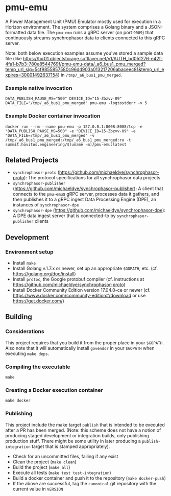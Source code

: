 # pmu-emu

A Power Management Unit (PMU) Emulator mostly used for execution in a Horizon environment. The system comprises a Golang binary and a JSON-formatted data file. The `pmu-emu` runs a gRPC server (on port `9009`) that continuously streams synchrophasor data to clients connected to this gRPC server.

Note: both below execution examples assume you've stored a sample data file (like https://tor01.objectstorage.softlayer.net/v1/AUTH_bd05f276-e42f-4fa1-b7b3-780e8544769f/pmu-emu-data/_a6_bus1_pmu_merged?temp_url_sig=5cf9855857580c96dd903a013217206abaceec81&temp_url_expires=30001492637154) in `/tmp/_a6_bus1_pmu_merged`.

### Example native invocation

    DATA_PUBLISH_PAUSE_MS="500" DEVICE_ID="15-Zbzvv-09" DATA_FILE="/tmp/_a6_bus1_pmu_merged" pmu-emu -logtostderr -v 5

### Example Docker container invocation

    docker run --rm --name pmu-emu -p 127.0.0.1:8008:8008/tcp -e "DATA_PUBLISH_PAUSE_MS=500" -e "DEVICE_ID=15-Zbzvv-09" -e "DATA_FILE=/tmp/_a6_bus1_pmu_merged" -v /tmp/_a6_bus1_pmu_merged:/tmp/_a6_bus1_pmu_merged:ro -t summit.hovitos.engineering/$(uname -m)/pmu-emu:latest

## Related Projects

 * `synchrophasor-proto` (https://github.com/michaeldye/synchrophasor-proto): The protocol specifications for all synchrophasor data projects
 * `synchrophasor-publisher` (https://github.com/michaeldye/synchrophasor-publisher): A client that connects to the `pmu-emu`s gRPC server, processes data it gathers, and then publishes it to a gRPC ingest Data Processing Engine (DPE), an instances of `synchrophasor-dpe`
 * `synchrophasor-dpe` (https://github.com/michaeldye/synchrophasor-dpe): A DPE data ingest server that is connected-to by `synchrophasor-publisher` clients

## Development

### Environment setup

 * Install `make`
 * Install Golang v.1.7.x or newer, set up an appropriate `$GOPATH`, etc. (cf. https://golang.org/doc/install)
 * Install `protoc`, the Google protobuf compiler (cf. instructions at https://github.com/michaeldye/synchrophasor-proto)
 * Install Docker Community Edition version 17.04.0-ce or newer (cf. https://www.docker.com/community-edition#/download or use https://get.docker.com/)

## Building

### Considerations

This project requires that you build it from the proper place in your `$GOPATH`. Also note that it will automatically install `govendor` in your `$GOPATH` when executing `make deps`.

### Compiling the executable

    make

### Creating a Docker execution container

    make docker

### Publishing

This project include the make target `publish` that is intended to be executed after a PR has been merged. (Note: this scheme does not have a notion of producing staged development or integration builds, only publishing production stuff. There might be some utility in later producing a `publish-integration` target that is stamped appropriately).

  - Check for an uncommitted files, failing if any exist
  - Clean the project (`make clean`)
  - Build the project (`make all`)
  - Execute all tests (`make test test-integration`)
  - Build a docker container and push it to the repository (`make docker-push`)
  - If the above are successful, tag the `canonical` git repository with the current value in `VERSION`
